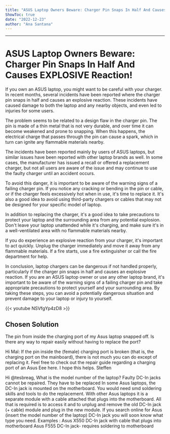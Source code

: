 ```yaml
---
title: "ASUS Laptop Owners Beware: Charger Pin Snaps In Half And Causes EXPLOSIVE Reaction!"
ShowToc: true 
date: "2022-12-23"
author: "Ana Santana"
---
```

*****
# ASUS Laptop Owners Beware: Charger Pin Snaps In Half And Causes EXPLOSIVE Reaction!

If you own an ASUS laptop, you might want to be careful with your charger. In recent months, several incidents have been reported where the charger pin snaps in half and causes an explosive reaction. These incidents have caused damage to both the laptop and any nearby objects, and even led to injuries for some users.

The problem seems to be related to a design flaw in the charger pin. The pin is made of a thin metal that is not very durable, and over time it can become weakened and prone to snapping. When this happens, the electrical charge that passes through the pin can cause a spark, which in turn can ignite any flammable materials nearby.

The incidents have been reported mainly by users of ASUS laptops, but similar issues have been reported with other laptop brands as well. In some cases, the manufacturer has issued a recall or offered a replacement charger, but not all users are aware of the issue and may continue to use the faulty charger until an accident occurs.

To avoid this danger, it is important to be aware of the warning signs of a failing charger pin. If you notice any cracking or bending in the pin or cable, or if the charger feels excessively hot when in use, it's time to replace it. It's also a good idea to avoid using third-party chargers or cables that may not be designed for your specific model of laptop.

In addition to replacing the charger, it's a good idea to take precautions to protect your laptop and the surrounding area from any potential explosion. Don't leave your laptop unattended while it's charging, and make sure it's in a well-ventilated area with no flammable materials nearby.

If you do experience an explosive reaction from your charger, it's important to act quickly. Unplug the charger immediately and move it away from any flammable materials. If a fire starts, use a fire extinguisher or call the fire department for help.

In conclusion, laptop chargers can be dangerous if not handled properly, particularly if the charger pin snaps in half and causes an explosive reaction. If you are an ASUS laptop owner or use any other laptop brand, it's important to be aware of the warning signs of a failing charger pin and take appropriate precautions to protect yourself and your surrounding area. By taking these steps, you can avoid a potentially dangerous situation and prevent damage to your laptop or injury to yourself.

{{< youtube NSVfgYp4zD8 >}} 



## Chosen Solution
 The pin from inside the charging port of my Asus laptop snapped off. Is there any way to repair easily without having to replace the port?

 Hi Mal:
If the pin inside the (female) charging port is broken (that is, the charging port on the mainboard), there is not much you can do except of replacing it.
Feel free to check out the repair guide regarding a charging port of an Asus Eee here.
I hope this helps.
Steffen

 Hi @tesbreag,
What is the model number of the laptop?
Faulty DC-In jacks cannot be repaired. They have to be replaced
In some Asus laptops, the DC-In jack is mounted on the motherboard. You would need smd soldering skills and tools to do the replacement.
With other Asus laptops it is a separate module with a cable attached that plugs into the motherboard. All that is required is to access it and to unplug and remove the old DC-In jack (+ cable) module and plug in the new module.
If you search online for Asus (insert the model number of the laptop) DC-In jack you will soon know what type you need.
Examples :
Asus X550 DC-In jack with cable that plugs into motherboard
Asus F555 DC-In jack- requires soldering to motherboard




